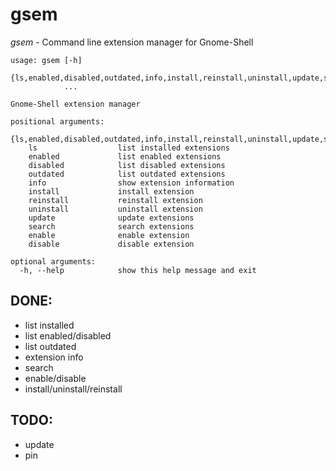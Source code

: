 # gsem

*gsem* - Command line extension manager for Gnome-Shell

```
usage: gsem [-h]
            {ls,enabled,disabled,outdated,info,install,reinstall,uninstall,update,search,enable,disable}
            ...

Gnome-Shell extension manager

positional arguments:
  {ls,enabled,disabled,outdated,info,install,reinstall,uninstall,update,search,enable,disable}
    ls                  list installed extensions
    enabled             list enabled extensions
    disabled            list disabled extensions
    outdated            list outdated extensions
    info                show extension information
    install             install extension
    reinstall           reinstall extension
    uninstall           uninstall extension
    update              update extensions
    search              search extensions
    enable              enable extension
    disable             disable extension

optional arguments:
  -h, --help            show this help message and exit
```

## DONE:
* list installed
* list enabled/disabled
* list outdated
* extension info
* search
* enable/disable
* install/uninstall/reinstall

## TODO:
* update
* pin
